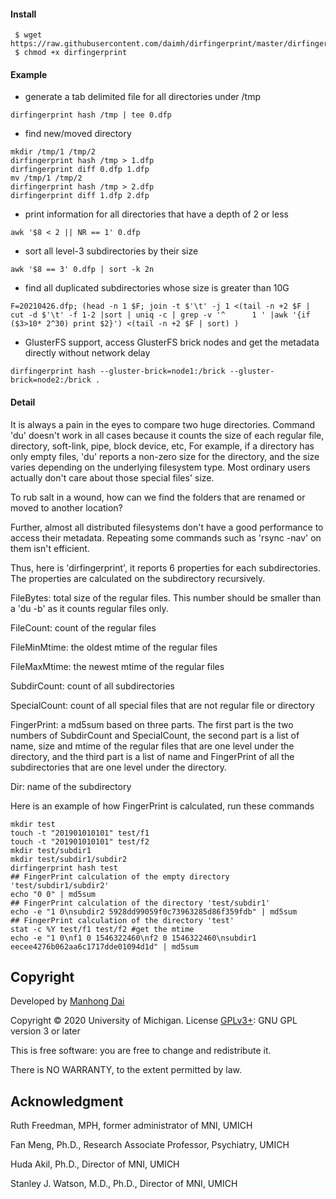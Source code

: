 #### Install
```
 $ wget https://raw.githubusercontent.com/daimh/dirfingerprint/master/dirfingerprint
 $ chmod +x dirfingerprint
```
#### Example
* generate a tab delimited file for all directories under /tmp
```
dirfingerprint hash /tmp | tee 0.dfp
```
* find new/moved directory
```
mkdir /tmp/1 /tmp/2
dirfingerprint hash /tmp > 1.dfp
dirfingerprint diff 0.dfp 1.dfp
mv /tmp/1 /tmp/2
dirfingerprint hash /tmp > 2.dfp
dirfingerprint diff 1.dfp 2.dfp
```
* print information for all directories that have a depth of 2 or less
```
awk '$8 < 2 || NR == 1' 0.dfp
```
* sort all level-3 subdirectories by their size
```
awk '$8 == 3' 0.dfp | sort -k 2n
```
* find all duplicated subdirectories whose size is greater than 10G
```
F=20210426.dfp; (head -n 1 $F; join -t $'\t' -j 1 <(tail -n +2 $F | cut -d $'\t' -f 1-2 |sort | uniq -c | grep -v '^      1 ' |awk '{if ($3>10* 2^30) print $2}') <(tail -n +2 $F | sort) ) 
```
* GlusterFS support, access GlusterFS brick nodes and get the metadata directly without network delay

```
dirfingerprint hash --gluster-brick=node1:/brick --gluster-brick=node2:/brick .
```

#### Detail

It is always a pain in the eyes to compare two huge directories. Command 'du' doesn't work in all cases because it counts the size of each regular file, directory, soft-link, pipe, block device, etc, For example, if a directory has only empty files, 'du' reports a non-zero size for the directory, and the size varies depending on the underlying filesystem type. Most ordinary users actually don't care about those special files' size.

To rub salt in a wound, how can we find the folders that are renamed or moved to another location?

Further, almost all distributed filesystems don't have a good performance to access their metadata. Repeating some commands such as 'rsync -nav' on them isn't efficient.

Thus, here is 'dirfingerprint', it reports 6 properties for each subdirectories. The properties are calculated on the subdirectory recursively.

FileBytes:	total size of the regular files. This number should be smaller than a 'du -b' as it counts regular files only.

FileCount:	count of the regular files

FileMinMtime:	the oldest mtime of the regular files

FileMaxMtime:	the newest mtime of the regular files

SubdirCount:	count of all subdirectories

SpecialCount:	count of all special files that are not regular file or directory

FingerPrint:	a md5sum based on three parts. The first part is the two numbers of SubdirCount and SpecialCount, the second part is a list of name, size and mtime of the regular files that are one level under the directory, and the third part is a list of name and FingerPrint of all the subdirectories that are one level under the directory.

Dir:	name of the subdirectory

Here is an example of how FingerPrint is calculated, run these commands
```
mkdir test
touch -t "201901010101" test/f1
touch -t "201901010101" test/f2
mkdir test/subdir1
mkdir test/subdir1/subdir2
dirfingerprint hash test
## FingerPrint calculation of the empty directory 'test/subdir1/subdir2'
echo "0 0" | md5sum
## FingerPrint calculation of the directory 'test/subdir1'
echo -e "1 0\nsubdir2 5928dd99059f0c73963285d86f359fdb" | md5sum
## FingerPrint calculation of the directory 'test'
stat -c %Y test/f1 test/f2 #get the mtime
echo -e "1 0\nf1 0 1546322460\nf2 0 1546322460\nsubdir1 eecee4276b062aa6c1717dde01094d1d" | md5sum
```

## Copyright

Developed by [Manhong Dai](mailto:daimh@umich.edu)

Copyright © 2020 University of Michigan. License [GPLv3+](https://gnu.org/licenses/gpl.html): GNU GPL version 3 or later 

This is free software: you are free to change and redistribute it.

There is NO WARRANTY, to the extent permitted by law.

## Acknowledgment

Ruth Freedman, MPH, former administrator of MNI, UMICH

Fan Meng, Ph.D., Research Associate Professor, Psychiatry, UMICH

Huda Akil, Ph.D., Director of MNI, UMICH

Stanley J. Watson, M.D., Ph.D., Director of MNI, UMICH
